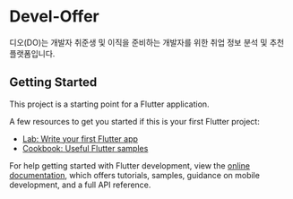 # Devel-Offer

디오(DO)는 개발자 취준생 및 이직을 준비하는 개발자를 위한 취업 정보 분석 및 추천 플랫폼입니다.

## Getting Started

This project is a starting point for a Flutter application.

A few resources to get you started if this is your first Flutter project:

- [Lab: Write your first Flutter app](https://docs.flutter.dev/get-started/codelab)
- [Cookbook: Useful Flutter samples](https://docs.flutter.dev/cookbook)

For help getting started with Flutter development, view the
[online documentation](https://docs.flutter.dev/), which offers tutorials,
samples, guidance on mobile development, and a full API reference.
